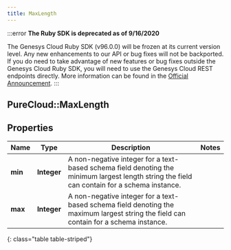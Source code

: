 ```yaml
---
title: MaxLength
---
```


:::error
**The Ruby SDK is deprecated as of 9/16/2020**

The Genesys Cloud Ruby SDK (v96.0.0) will be frozen at its current version level. Any new enhancements to our API or bug fixes will not be backported. If you do need to take advantage of new features or bug fixes outside the Genesys Cloud Ruby SDK, you will need to use the Genesys Cloud REST endpoints directly. More information can be found in the [Official Announcement](https://developer.mypurecloud.com/forum/t/announcement-genesys-cloud-ruby-sdk-end-of-life/8850).
:::


## PureCloud::MaxLength

## Properties

|Name | Type | Description | Notes|
|------------ | ------------- | ------------- | -------------|
| **min** | **Integer** | A non-negative integer for a text-based schema field denoting the minimum largest length string the field can contain for a schema instance. | |
| **max** | **Integer** | A non-negative integer for a text-based schema field denoting the maximum largest string the field can contain for a schema instance. | |
{: class="table table-striped"}


